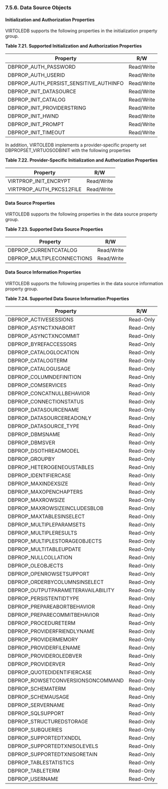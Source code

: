 <div>

<div>

<div>

<div>

### 7.5.6. Data Source Objects

</div>

</div>

</div>

<div>

<div>

<div>

<div>

#### Initialization and Authorization Properties

</div>

</div>

</div>

VIRTOLEDB supports the following properties in the initialization
property group.

<div>

**Table 7.21. Supported Initialization and Authorization Properties**

<div>

| Property                               | R/W        |
|----------------------------------------|------------|
| DBPROP_AUTH_PASSWORD                   | Read/Write |
| DBPROP_AUTH_USERID                     | Read/Write |
| DBPROP_AUTH_PERSIST_SENSITIVE_AUTHINFO | Read/Write |
| DBPROP_INIT_DATASOURCE                 | Read/Write |
| DBPROP_INIT_CATALOG                    | Read/Write |
| DBPROP_INIT_PROVIDERSTRING             | Read/Write |
| DBPROP_INIT_HWND                       | Read/Write |
| DBPROP_INIT_PROMPT                     | Read/Write |
| DBPROP_INIT_TIMEOUT                    | Read/Write |

</div>

</div>

  

In addition, VIRTOLEDB implements a provider-specific property set
DBPROPSET_VIRTUOSODBINIT with the following properties

<div>

**Table 7.22. Provider-Specific Initialization and Authorization
Properties**

<div>

| Property                 | R/W        |
|--------------------------|------------|
| VIRTPROP_INIT_ENCRYPT    | Read/Write |
| VIRTPROP_AUTH_PKCS12FILE | Read/Write |

</div>

</div>

  

</div>

<div>

<div>

<div>

<div>

#### Data Source Properties

</div>

</div>

</div>

VIRTOLEDB supports the following properties in the data source property
group.

<div>

**Table 7.23. Supported Data Source Properties**

<div>

| Property                   | R/W        |
|----------------------------|------------|
| DBPROP_CURRENTCATALOG      | Read/Write |
| DBPROP_MULTIPLECONNECTIONS | Read/Write |

</div>

</div>

  

</div>

<div>

<div>

<div>

<div>

#### Data Source Information Properties

</div>

</div>

</div>

VIRTOLEDB supports the following properties in the data source
information property group.

<div>

**Table 7.24. Supported Data Source Information Properties**

<div>

| Property                           | R/W       |
|------------------------------------|-----------|
| DBPROP_ACTIVESESSIONS              | Read-Only |
| DBPROP_ASYNCTXNABORT               | Read-Only |
| DBPROP_ASYNCTXNCOMMIT              | Read-Only |
| DBPROP_BYREFACCESSORS              | Read-Only |
| DBPROP_CATALOGLOCATION             | Read-Only |
| DBPROP_CATALOGTERM                 | Read-Only |
| DBPROP_CATALOGUSAGE                | Read-Only |
| DBPROP_COLUMNDEFINITION            | Read-Only |
| DBPROP_COMSERVICES                 | Read-Only |
| DBPROP_CONCATNULLBEHAVIOR          | Read-Only |
| DBPROP_CONNECTIONSTATUS            | Read-Only |
| DBPROP_DATASOURCENAME              | Read-Only |
| DBPROP_DATASOURCEREADONLY          | Read-Only |
| DBPROP_DATASOURCE_TYPE             | Read-Only |
| DBPROP_DBMSNAME                    | Read-Only |
| DBPROP_DBMSVER                     | Read-Only |
| DBPROP_DSOTHREADMODEL              | Read-Only |
| DBPROP_GROUPBY                     | Read-Only |
| DBPROP_HETEROGENEOUSTABLES         | Read-Only |
| DBPROP_IDENTIFIERCASE              | Read-Only |
| DBPROP_MAXINDEXSIZE                | Read-Only |
| DBPROP_MAXOPENCHAPTERS             | Read-Only |
| DBPROP_MAXROWSIZE                  | Read-Only |
| DBPROP_MAXROWSIZEINCLUDESBLOB      | Read-Only |
| DBPROP_MAXTABLESINSELECT           | Read-Only |
| DBPROP_MULTIPLEPARAMSETS           | Read-Only |
| DBPROP_MULTIPLERESULTS             | Read-Only |
| DBPROP_MULTIPLESTORAGEOBJECTS      | Read-Only |
| DBPROP_MULTITABLEUPDATE            | Read-Only |
| DBPROP_NULLCOLLATION               | Read-Only |
| DBPROP_OLEOBJECTS                  | Read-Only |
| DBPROP_OPENROWSETSUPPORT           | Read-Only |
| DBPROP_ORDERBYCOLUMNSINSELECT      | Read-Only |
| DBPROP_OUTPUTPARAMETERAVAILABILITY | Read-Only |
| DBPROP_PERSISTENTIDTYPE            | Read-Only |
| DBPROP_PREPAREABORTBEHAVIOR        | Read-Only |
| DBPROP_PREPARECOMMITBEHAVIOR       | Read-Only |
| DBPROP_PROCEDURETERM               | Read-Only |
| DBPROP_PROVIDERFRIENDLYNAME        | Read-Only |
| DBPROP_PROVIDERMEMORY              | Read-Only |
| DBPROP_PROVIDERFILENAME            | Read-Only |
| DBPROP_PROVIDEROLEDBVER            | Read-Only |
| DBPROP_PROVIDERVER                 | Read-Only |
| DBPROP_QUOTEDIDENTIFIERCASE        | Read-Only |
| DBPROP_ROWSETCONVERSIONSONCOMMAND  | Read-Only |
| DBPROP_SCHEMATERM                  | Read-Only |
| DBPROP_SCHEMAUSAGE                 | Read-Only |
| DBPROP_SERVERNAME                  | Read-Only |
| DBPROP_SQLSUPPORT                  | Read-Only |
| DBPROP_STRUCTUREDSTORAGE           | Read-Only |
| DBPROP_SUBQUERIES                  | Read-Only |
| DBPROP_SUPPORTEDTXNDDL             | Read-Only |
| DBPROP_SUPPORTEDTXNISOLEVELS       | Read-Only |
| DBPROP_SUPPORTEDTXNISORETAIN       | Read-Only |
| DBPROP_TABLESTATISTICS             | Read-Only |
| DBPROP_TABLETERM                   | Read-Only |
| DBPROP_USERNAME                    | Read-Only |

</div>

</div>

  

</div>

</div>
